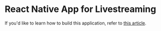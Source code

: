 # React Native App for Livestreaming

If you'd like to learn how to build this application, refer to [this article](https://zolomohan.hashnode.dev/react-native-agora-livestream-app).
